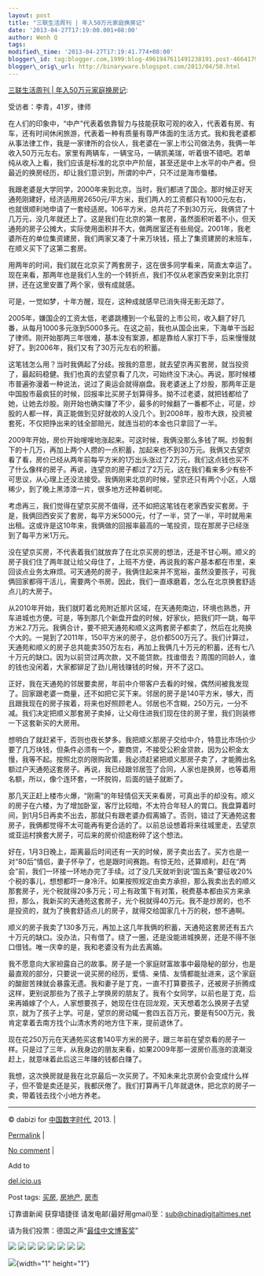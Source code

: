 ```yaml
--- 
layout: post 
title: "三联生活周刊 | 年入50万元家庭换房记" 
date: '2013-04-27T17:19:00.001+08:00' 
author: Wenh Q
tags:
modified\_time: '2013-04-27T17:19:41.774+08:00' 
blogger\_id: tag:blogger.com,1999:blog-4961947611491238191.post-4664179562387820946
blogger\_orig\_url: http://binaryware.blogspot.com/2013/04/50.html
---
```

[三联生活周刊 |
年入50万元家庭换房记](http://feedproxy.google.com/~r/chinagfwblog/~3/bKl1oH1hMm0/):

受访者：李青，41岁，律师

在人们的印象中，“中产”代表着依靠智力与技能获取可观的收入，代表着有房、有车，还有时间休闲旅游，代表着一种有质量有尊严体面的生活方式。我和我老婆都从事法律工作，我是一家律所的合伙人，我老婆在一家上市公司做法务，我俩一年收入50万元左右。家里有两辆车，一辆宝马，一辆凯美瑞，听着很不错吧。若单纯从收入上看，我们应该是标准的北京中产阶层，甚至还是中上水平的中产者。但最近的换房经历，却让我们意识到，所谓的中产，只不过是海市蜃楼。

我跟老婆是大学同学，2000年来到北京。当时，我们都进了国企。那时候正好天通苑刚建好，经济适用房2650元/平方米，我们两人的工资都只有1000元左右，也就很顺利地申请了一套经适房。106平方米，总共花了不到30万元，我俩贷了十几万元，没几年就还上了。这是我们在北京的第一套房，虽然面积听着不小，但天通苑的房子公摊大，实际使用面积并不大，做两居室还有些局促。2001年，我老婆所在的单位集资建房，我们两家又凑了十来万块钱，搭上了集资建房的末班车，在顺义买下了这第二套房。

用两年的时间，我们就在北京买了两套房子，这在很多同学看来，简直太幸运了。现在来看，那两年也是我们人生的一个转折点，我们不仅从老家西安来到北京打拼，还在这里安置了两个家，很有成就感。

可是，一觉如梦，十年方醒，现在，这种成就感早已消失得无影无踪了。

2005年，嫌国企的工资太低，老婆跳槽到一个私营的上市公司，收入翻了好几番，从每月1000多元涨到5000多元。在这之前，我也从国企出来，下海单干当起了律师。刚开始那两三年很难，基本没有案源，都是靠给人家打下手，后来慢慢就好了。到2006年，我们又有了30万元左右的积蓄。

这笔钱怎么用？当时我俩起了分歧。按我的意思，就去望京再买套房，就当投资了，最起码稳健。我们也真的去望京看了几次，可始终没下决心。再说，那时候楼市普遍弥漫着一种说法，说过了奥运会就得崩盘。我老婆迷上了炒股，那两年正是中国股市最疯狂的时候，回报率比买房子划算得多。拗不过老婆，就把钱都给了她，让她去炒股。刚开始也确实赚了不少，最多的时候翻了一番都不止，可是，炒股的人都一样，真正能做到见好就收的人没几个。到2008年，股市大跌，投资被套死，不仅把挣出来的钱全部赔光，就连当初的本金也只拿回了一半。

2009年开始，房价开始嗖嗖地涨起来。可这时候，我俩没那么多钱了啊。炒股剩下的十几万，再加上两个人攒的一点积蓄，加起来也不到30万元。我俩又去望京看了看，房价已经从两年前每平方米的1万出头涨过了2万元，我们这点钱也买不了什么像样的房子。再说，连望京的房子都过了2万元，这在我们看来多少有些不可思议，从心理上还没法接受。我俩刚来北京的时候，望京还只有两个小区，人烟稀少，到了晚上黑漆漆一片，很多地方还种着树呢。

考虑再三，我们觉得在望京买房不值得，还不如把这笔钱在老家西安买套房。于是，我俩回西安买了套房，每平方米5000元，付了一半，贷了一半，平时就用来出租。这或许是这10年来，我俩做的回报率最高的一笔投资，现在那房子已经涨到了每平方米1万元。

没在望京买房，不代表着我们就放弃了在北京买房的想法，还是不甘心啊。顺义的房子我们住了两年就让给父母住了，上班不方便，再说我的客户基本都在市里，来回谈点业务太麻烦。可天通苑的房子，我俩住起来并不宽裕，虽然没要孩子，可我俩回家都得干活儿，需要两个书房。因此，我们一直琢磨着，怎么在北京换套舒适点儿的大房子。

从2010年开始，我们就盯着北苑附近那片区域，在天通苑南边，环境也熟悉，开车进城也方便。可是，等到那几个新盘开盘的时候，好家伙，把我们吓一跳，每平方米2.7万元。我俩合计，要不把天通苑和顺义这两套房子都卖了，然后在北苑换个大的。一晃到了2011年，150平方米的房子，总价都500万元了。我们计算过，天通苑和顺义的房子总共能卖350万左右，再加上我俩几十万元的积蓄，还有七八十万元的缺口。因为以前贷过两次款，又不能贷款。找谁借去？周围的同龄人，谁的钱也没闲着，大家都铆足了劲儿用钱赚钱的时候，开不了这口。

正好，我在天通苑的邻居要卖房，年前中介带客户去看的时候，偶然间被我发现了。回家跟老婆一商量，还不如把它买下来。邻居的房子是140平方米，够大，而且跟我现在的房子挨着，将来也好照顾老人。邻居也不含糊，250万元，一分不减。我们决定把顺义那套房子卖掉，让父母住进我们现在住的房子里，我们则装修一下这套新买的大房用。

想明白了就赶紧干，否则也夜长梦多。我把顺义那房子交给中介，特意比市场价少要了几万块钱，但条件必须有一个，要商贷，不接受公积金贷款，因为公积金太慢，我等不起。按照北京的限购政策，我必须赶紧把顺义那房子卖了，才能腾出名额过户天通苑这套房子。再说，我已经跟邻居签了合同，人家也是换房，也等着用名额，所以，像个连环套，一环脱钩，后面的链子就断了。

那几天正赶上楼市火爆，“刚需”的年轻情侣天天来看房，可真出手的却没有。顺义的房子在六楼，为了增加卧室，客厅比较暗，不太符合年轻人的胃口。我盘算着时间，到1月5日再卖不出去，那就只有跟老婆办假离婚了。否则，错过了天通苑这套房子，我俩都觉得不太可能再有更合适的了。以前总设想着将来往城里走，去望京或亚运村换套大房子，可后来的房价彻底粉碎了这个想法。

好在，1月3日晚上，距离最后时间还有一天的时候，房子卖出去了。买方也是一对“80后”情侣，妻子怀孕了，也是跟时间赛跑。有惊无险，还算顺利，赶在“两会”前，我们一环接一环地办完了手续。过了没几天就听到说“国五条”要征收20%个税的事儿，想想都吓一身冷汗。如果按照规定由卖方承担，那么我卖出去的顺义那套房子，光个税就得20多万元；可上有政策下有对策，税费基本都由买方来承担，那么，我新买的天通苑这套房子，光个税就得40万元。我不是炒房的，也不是投资的，就为了换套舒适点儿的房子，就得交给国家几十万的税，想不通啊。

顺义的房子我卖了130多万元，再加上这几年我俩的积蓄，天通苑这套房还有五六十万元的缺口。没办法，只有借了。绕了一圈，还是没能进城换房，还是不得不张口借钱。唯一庆幸的是，我和老婆没有为此去离婚。

我不愿意向大家袒露自己的故事。房子是一个家庭财富故事中最隐秘的部分，也是最直观的部分，只要说一说买房的经历，爱情、亲情、友情都能扯进来，这个家庭的酸甜苦辣就会暴露无遗。我和妻子是丁克，一直不打算要孩子，还被房子折腾成这样，更别说那些为了孩子上学换房的朋友了。我有个女同学，以前也是丁克，后来再婚嫁了个人，人家想要孩子，她现在住在回龙观，天天想着怎么换房子去望京，就为了孩子上学。可是，望京的房动辄一套四五百万元，要是有500万元，我肯定拿着去南方找个山清水秀的地方住下来，提前退休了。

现在花250万元在天通苑买这套140平方米的房子，跟三年前在望京看的房子一样。只是过了三年，从我身边的朋友来看，如果2009年那一波房价高涨的浪潮没赶上，就意味着此后这三年赚的钱都白赚了。

我想，这次换房就是我在北京最后一次买房了。不知未来北京房价会变成什么样子，但不管是卖还是买，我都厌倦了。我们打算再干几年就退休，把北京的房子一卖，带着钱去找个小地方养老。


------------------------------------------------------------------------

© dabizi for [中国数字时代](https://kexueshangwang.info/chinese), 2013.
|

[Permalink](https://kexueshangwang.info/chinese/2013/04/%e4%b8%89%e8%81%94%e7%94%9f%e6%b4%bb%e5%91%a8%e5%88%8a-%e5%b9%b4%e5%85%a550%e4%b8%87%e5%85%83%e5%ae%b6%e5%ba%ad%e6%8d%a2%e6%88%bf%e8%ae%b0/)
|

[No
comment](https://kexueshangwang.info/chinese/2013/04/%e4%b8%89%e8%81%94%e7%94%9f%e6%b4%bb%e5%91%a8%e5%88%8a-%e5%b9%b4%e5%85%a550%e4%b8%87%e5%85%83%e5%ae%b6%e5%ba%ad%e6%8d%a2%e6%88%bf%e8%ae%b0/#comments)
|

Add to

[del.icio.us](http://del.icio.us/post?url=https://kexueshangwang.info/chinese/2013/04/%e4%b8%89%e8%81%94%e7%94%9f%e6%b4%bb%e5%91%a8%e5%88%8a-%e5%b9%b4%e5%85%a550%e4%b8%87%e5%85%83%e5%ae%b6%e5%ba%ad%e6%8d%a2%e6%88%bf%e8%ae%b0/&title=%E4%B8%89%E8%81%94%E7%94%9F%E6%B4%BB%E5%91%A8%E5%88%8A%20%7C%20%E5%B9%B4%E5%85%A550%E4%B8%87%E5%85%83%E5%AE%B6%E5%BA%AD%E6%8D%A2%E6%88%BF%E8%AE%B0)





Post tags:
[买房](https://kexueshangwang.info/chinese/tag/%e4%b9%b0%e6%88%bf/?category=18271),
[房地产](https://kexueshangwang.info/chinese/tag/%e6%88%bf%e5%9c%b0%e4%ba%a7/?category=18271),
[房市](https://kexueshangwang.info/chinese/tag/%e6%88%bf%e5%b8%82/?category=18271)



订靠谱新闻 获穿墙捷径
请发电邮(最好用gmail)至：sub@chinadigitaltimes.net



请为我们投票：德国之声“[最佳中文博客奖](https://thebobs.com/chinese/category/2013/best-blog-chinese-2013/)”





<div>

[![](http://feeds.feedburner.com/~ff/chinagfwblog?d=yIl2AUoC8zA)](http://feeds.feedburner.com/~ff/chinagfwblog?a=bKl1oH1hMm0:Jr752SGhg_0:yIl2AUoC8zA)
[![](http://feeds.feedburner.com/~ff/chinagfwblog?i=bKl1oH1hMm0:Jr752SGhg_0:-BTjWOF_DHI)](http://feeds.feedburner.com/~ff/chinagfwblog?a=bKl1oH1hMm0:Jr752SGhg_0:-BTjWOF_DHI)
[![](http://feeds.feedburner.com/~ff/chinagfwblog?i=bKl1oH1hMm0:Jr752SGhg_0:F7zBnMyn0Lo)](http://feeds.feedburner.com/~ff/chinagfwblog?a=bKl1oH1hMm0:Jr752SGhg_0:F7zBnMyn0Lo)
[![](http://feeds.feedburner.com/~ff/chinagfwblog?i=bKl1oH1hMm0:Jr752SGhg_0:V_sGLiPBpWU)](http://feeds.feedburner.com/~ff/chinagfwblog?a=bKl1oH1hMm0:Jr752SGhg_0:V_sGLiPBpWU)
[![](http://feeds.feedburner.com/~ff/chinagfwblog?d=qj6IDK7rITs)](http://feeds.feedburner.com/~ff/chinagfwblog?a=bKl1oH1hMm0:Jr752SGhg_0:qj6IDK7rITs)
[![](http://feeds.feedburner.com/~ff/chinagfwblog?d=l6gmwiTKsz0)](http://feeds.feedburner.com/~ff/chinagfwblog?a=bKl1oH1hMm0:Jr752SGhg_0:l6gmwiTKsz0)
[![](http://feeds.feedburner.com/~ff/chinagfwblog?i=bKl1oH1hMm0:Jr752SGhg_0:gIN9vFwOqvQ)](http://feeds.feedburner.com/~ff/chinagfwblog?a=bKl1oH1hMm0:Jr752SGhg_0:gIN9vFwOqvQ)
[![](http://feeds.feedburner.com/~ff/chinagfwblog?d=TzevzKxY174)](http://feeds.feedburner.com/~ff/chinagfwblog?a=bKl1oH1hMm0:Jr752SGhg_0:TzevzKxY174)

</div>

![](http://feeds.feedburner.com/~r/chinagfwblog/~4/bKl1oH1hMm0){width="1"
height="1"}
